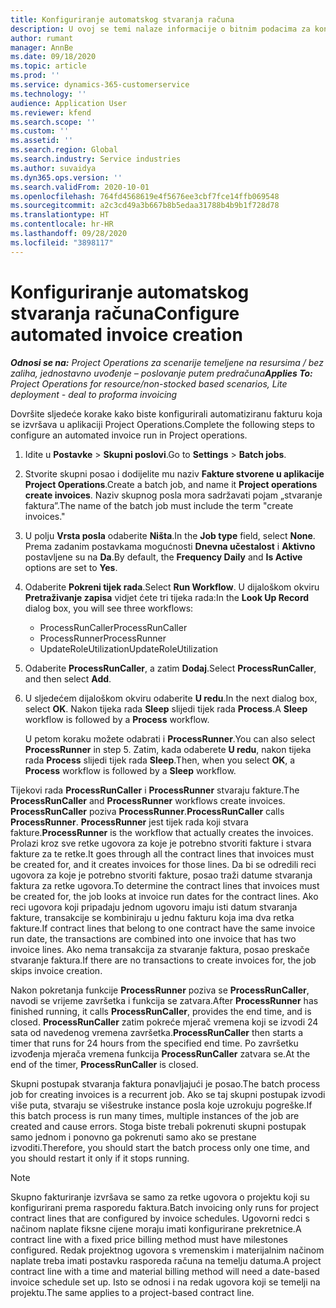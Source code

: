 ```yaml
---
title: Konfiguriranje automatskog stvaranja računa
description: U ovoj se temi nalaze informacije o bitnim podacima za konfiguriranje sustava za automatsko generiranje računa.
author: rumant
manager: AnnBe
ms.date: 09/18/2020
ms.topic: article
ms.prod: ''
ms.service: dynamics-365-customerservice
ms.technology: ''
audience: Application User
ms.reviewer: kfend
ms.search.scope: ''
ms.custom: ''
ms.assetid: ''
ms.search.region: Global
ms.search.industry: Service industries
ms.author: suvaidya
ms.dyn365.ops.version: ''
ms.search.validFrom: 2020-10-01
ms.openlocfilehash: 764fd4568619e4f5676ee3cbf7fce14ffb069548
ms.sourcegitcommit: a2c3cd49a3b667b8b5edaa31788b4b9b1f728d78
ms.translationtype: HT
ms.contentlocale: hr-HR
ms.lasthandoff: 09/28/2020
ms.locfileid: "3898117"
---
```

# <a name="configure-automated-invoice-creation"></a><span data-ttu-id="50a06-103">Konfiguriranje automatskog stvaranja računa</span><span class="sxs-lookup"><span data-stu-id="50a06-103">Configure automated invoice creation</span></span>

<span data-ttu-id="50a06-104">_**Odnosi se na:** Project Operations za scenarije temeljene na resursima / bez zaliha, jednostavno uvođenje – poslovanje putem predračuna_</span><span class="sxs-lookup"><span data-stu-id="50a06-104">_**Applies To:** Project Operations for resource/non-stocked based scenarios, Lite deployment - deal to proforma invoicing_</span></span>

<span data-ttu-id="50a06-105">Dovršite sljedeće korake kako biste konfigurirali automatiziranu fakturu koja se izvršava u aplikaciji Project Operations.</span><span class="sxs-lookup"><span data-stu-id="50a06-105">Complete the following steps to configure an automated invoice run in Project operations.</span></span>

1. <span data-ttu-id="50a06-106">Idite u **Postavke** \> **Skupni poslovi**.</span><span class="sxs-lookup"><span data-stu-id="50a06-106">Go to **Settings** \> **Batch jobs**.</span></span>
2. <span data-ttu-id="50a06-107">Stvorite skupni posao i dodijelite mu naziv **Fakture stvorene u aplikacije Project Operations**.</span><span class="sxs-lookup"><span data-stu-id="50a06-107">Create a batch job, and name it **Project operations create invoices**.</span></span> <span data-ttu-id="50a06-108">Naziv skupnog posla mora sadržavati pojam „stvaranje faktura”.</span><span class="sxs-lookup"><span data-stu-id="50a06-108">The name of the batch job must include the term "create invoices."</span></span>
3. <span data-ttu-id="50a06-109">U polju **Vrsta posla** odaberite **Ništa**.</span><span class="sxs-lookup"><span data-stu-id="50a06-109">In the **Job type** field, select **None**.</span></span> <span data-ttu-id="50a06-110">Prema zadanim postavkama mogućnosti **Dnevna učestalost** i **Aktivno** postavljene su na **Da**.</span><span class="sxs-lookup"><span data-stu-id="50a06-110">By default, the **Frequency Daily** and **Is Active** options are set to **Yes**.</span></span>
4. <span data-ttu-id="50a06-111">Odaberite **Pokreni tijek rada**.</span><span class="sxs-lookup"><span data-stu-id="50a06-111">Select **Run Workflow**.</span></span> <span data-ttu-id="50a06-112">U dijaloškom okviru **Pretraživanje zapisa** vidjet ćete tri tijeka rada:</span><span class="sxs-lookup"><span data-stu-id="50a06-112">In the **Look Up Record** dialog box, you will see three workflows:</span></span>

    - <span data-ttu-id="50a06-113">ProcessRunCaller</span><span class="sxs-lookup"><span data-stu-id="50a06-113">ProcessRunCaller</span></span>
    - <span data-ttu-id="50a06-114">ProcessRunner</span><span class="sxs-lookup"><span data-stu-id="50a06-114">ProcessRunner</span></span>
    - <span data-ttu-id="50a06-115">UpdateRoleUtilization</span><span class="sxs-lookup"><span data-stu-id="50a06-115">UpdateRoleUtilization</span></span>

5. <span data-ttu-id="50a06-116">Odaberite **ProcessRunCaller**, a zatim **Dodaj**.</span><span class="sxs-lookup"><span data-stu-id="50a06-116">Select **ProcessRunCaller**, and then select **Add**.</span></span>
6. <span data-ttu-id="50a06-117">U sljedećem dijaloškom okviru odaberite **U redu**.</span><span class="sxs-lookup"><span data-stu-id="50a06-117">In the next dialog box, select **OK**.</span></span> <span data-ttu-id="50a06-118">Nakon tijeka rada **Sleep** slijedi tijek rada **Process**.</span><span class="sxs-lookup"><span data-stu-id="50a06-118">A **Sleep** workflow is followed by a **Process** workflow.</span></span>

    <span data-ttu-id="50a06-119">U petom koraku možete odabrati i **ProcessRunner**.</span><span class="sxs-lookup"><span data-stu-id="50a06-119">You can also select **ProcessRunner** in step 5.</span></span> <span data-ttu-id="50a06-120">Zatim, kada odaberete **U redu**, nakon tijeka rada **Process** slijedi tijek rada **Sleep**.</span><span class="sxs-lookup"><span data-stu-id="50a06-120">Then, when you select **OK**, a **Process** workflow is followed by a **Sleep** workflow.</span></span>

<span data-ttu-id="50a06-121">Tijekovi rada **ProcessRunCaller** i **ProcessRunner** stvaraju fakture.</span><span class="sxs-lookup"><span data-stu-id="50a06-121">The **ProcessRunCaller** and **ProcessRunner** workflows create invoices.</span></span> <span data-ttu-id="50a06-122">**ProcessRunCaller** poziva **ProcessRunner**.</span><span class="sxs-lookup"><span data-stu-id="50a06-122">**ProcessRunCaller** calls **ProcessRunner**.</span></span> <span data-ttu-id="50a06-123">**ProcessRunner** jest tijek rada koji stvara fakture.</span><span class="sxs-lookup"><span data-stu-id="50a06-123">**ProcessRunner** is the workflow that actually creates the invoices.</span></span> <span data-ttu-id="50a06-124">Prolazi kroz sve retke ugovora za koje je potrebno stvoriti fakture i stvara fakture za te retke.</span><span class="sxs-lookup"><span data-stu-id="50a06-124">It goes through all the contract lines that invoices must be created for, and it creates invoices for those lines.</span></span> <span data-ttu-id="50a06-125">Da bi se odredili reci ugovora za koje je potrebno stvoriti fakture, posao traži datume stvaranja faktura za retke ugovora.</span><span class="sxs-lookup"><span data-stu-id="50a06-125">To determine the contract lines that invoices must be created for, the job looks at invoice run dates for the contract lines.</span></span> <span data-ttu-id="50a06-126">Ako reci ugovora koji pripadaju jednom ugovoru imaju isti datum stvaranja fakture, transakcije se kombiniraju u jednu fakturu koja ima dva retka fakture.</span><span class="sxs-lookup"><span data-stu-id="50a06-126">If contract lines that belong to one contract have the same invoice run date, the transactions are combined into one invoice that has two invoice lines.</span></span> <span data-ttu-id="50a06-127">Ako nema transakcija za stvaranje faktura, posao preskače stvaranje faktura.</span><span class="sxs-lookup"><span data-stu-id="50a06-127">If there are no transactions to create invoices for, the job skips invoice creation.</span></span>

<span data-ttu-id="50a06-128">Nakon pokretanja funkcije **ProcessRunner** poziva se **ProcessRunCaller**, navodi se vrijeme završetka i funkcija se zatvara.</span><span class="sxs-lookup"><span data-stu-id="50a06-128">After **ProcessRunner** has finished running, it calls **ProcessRunCaller**, provides the end time, and is closed.</span></span> <span data-ttu-id="50a06-129">**ProcessRunCaller** zatim pokreće mjerač vremena koji se izvodi 24 sata od navedenog vremena završetka.</span><span class="sxs-lookup"><span data-stu-id="50a06-129">**ProcessRunCaller** then starts a timer that runs for 24 hours from the specified end time.</span></span> <span data-ttu-id="50a06-130">Po završetku izvođenja mjerača vremena funkcija **ProcessRunCaller** zatvara se.</span><span class="sxs-lookup"><span data-stu-id="50a06-130">At the end of the timer, **ProcessRunCaller** is closed.</span></span>

<span data-ttu-id="50a06-131">Skupni postupak stvaranja faktura ponavljajući je posao.</span><span class="sxs-lookup"><span data-stu-id="50a06-131">The batch process job for creating invoices is a recurrent job.</span></span> <span data-ttu-id="50a06-132">Ako se taj skupni postupak izvodi više puta, stvaraju se višestruke instance posla koje uzrokuju pogreške.</span><span class="sxs-lookup"><span data-stu-id="50a06-132">If this batch process is run many times, multiple instances of the job are created and cause errors.</span></span> <span data-ttu-id="50a06-133">Stoga biste trebali pokrenuti skupni postupak samo jednom i ponovno ga pokrenuti samo ako se prestane izvoditi.</span><span class="sxs-lookup"><span data-stu-id="50a06-133">Therefore, you should start the batch process only one time, and you should restart it only if it stops running.</span></span>

> [!NOTE]
> <span data-ttu-id="50a06-134">Skupno fakturiranje izvršava se samo za retke ugovora o projektu koji su konfigurirani prema rasporedu faktura.</span><span class="sxs-lookup"><span data-stu-id="50a06-134">Batch invoicing only runs for project contract lines that are configured by invoice schedules.</span></span> <span data-ttu-id="50a06-135">Ugovorni redci s načinom naplate fiksne cijene moraju imati konfigurirane prekretnice.</span><span class="sxs-lookup"><span data-stu-id="50a06-135">A contract line with a fixed price billing method must have milestones configured.</span></span> <span data-ttu-id="50a06-136">Redak projektnog ugovora s vremenskim i materijalnim načinom naplate treba imati postavku rasporeda računa na temelju datuma.</span><span class="sxs-lookup"><span data-stu-id="50a06-136">A project contract line with a time and material billing method will need a date-based invoice schedule set up.</span></span> <span data-ttu-id="50a06-137">Isto se odnosi i na redak ugovora koji se temelji na projektu.</span><span class="sxs-lookup"><span data-stu-id="50a06-137">The same applies to a project-based contract line.</span></span>     
